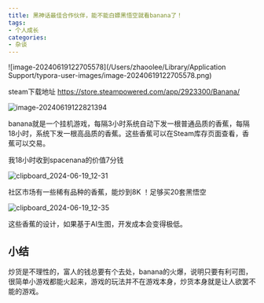 ```yaml
---
title: 黑神话最佳合作伙伴，能不能白嫖黑悟空就看banana了！
tags:
- 个人成长
categories:
- 杂谈
---
```


![image-20240619122705578](/Users/zhaoolee/Library/Application Support/typora-user-images/image-20240619122705578.png)

steam下载地址 https://store.steampowered.com/app/2923300/Banana/

![image-20240619122821394](https://cdn.fangyuanxiaozhan.com/assets/1718771304503ycaHmBAZ.png)

banana就是一个挂机游戏，每隔3小时系统自动下发一根普通品质的香蕉，每隔18小时，系统下发一根高品质的香蕉。这些香蕉可以在Steam库存页面查看，香蕉可以交易。


我18小时收到spacenana的价值7分钱 

![clipboard_2024-06-19_12-31](https://cdn.fangyuanxiaozhan.com/assets/1718771594739ScSkMKNb.png)

社区市场有一些稀有品种的香蕉，能炒到8K ！足够买20套黑悟空


![clipboard_2024-06-19_12-35](https://cdn.fangyuanxiaozhan.com/assets/17187719909872M4dt102.png)


这些香蕉的设计，如果基于AI生图，开发成本会变得极低。

## 小结

炒货是不理性的，富人的钱总要有个去处，banana的火爆，说明只要有利可图，很简单小游戏都能火起来，游戏的玩法并不在游戏本身，炒货本身就是让人欲罢不能的游戏。
